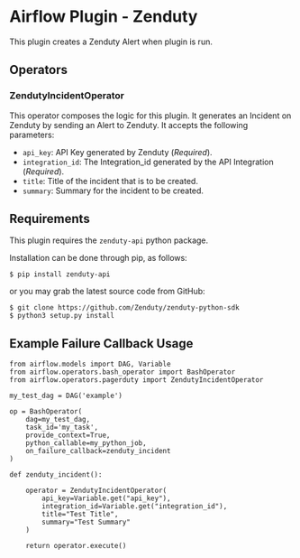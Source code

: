 # Airflow Plugin - Zenduty

This plugin creates a Zenduty Alert when plugin is run.

## Operators

### ZendutyIncidentOperator

This operator composes the logic for this plugin. It generates an Incident on Zenduty by sending an Alert to Zenduty.
It accepts the following parameters:

- `api_key`: API Key generated by Zenduty (_Required_).
- `integration_id`: The Integration_id generated by the API Integration (_Required_).
- `title`: Title of the incident that is to be created.
- `summary`: Summary for the incident to be created.

## Requirements

This plugin requires the `zenduty-api` python package.

Installation can be done through pip, as follows:

```
$ pip install zenduty-api
```

or you may grab the latest source code from GitHub:

```
$ git clone https://github.com/Zenduty/zenduty-python-sdk
$ python3 setup.py install
```

## Example Failure Callback Usage

```
from airflow.models import DAG, Variable
from airflow.operators.bash_operator import BashOperator
from airflow.operators.pagerduty import ZendutyIncidentOperator

my_test_dag = DAG('example')

op = BashOperator(
    dag=my_test_dag,
    task_id='my_task',
    provide_context=True,
    python_callable=my_python_job,
    on_failure_callback=zenduty_incident
)
    
def zenduty_incident():

    operator = ZendutyIncidentOperator(
        api_key=Variable.get("api_key"),
        integration_id=Variable.get("integration_id"),
        title="Test Title",
        summary="Test Summary"
    )

    return operator.execute()
```